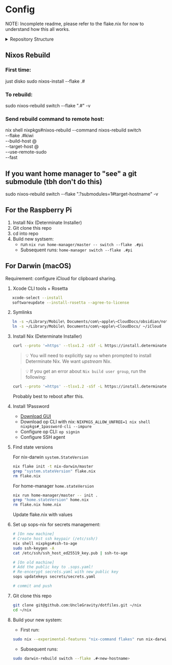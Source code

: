 # Config

NOTE: Incomplete readme, please refer to the flake.nix for now to understand how this all works.

<details>
<summary>Repository Structure</summary>

<!-- readme-tree start -->
```
.
├── .envrc
├── .github
│   ├── actions
│   │   ├── free-up-space
│   │   │   └── action.yml
│   │   └── ntfy-notify
│   │       └── action.yml
│   └── workflows
│       ├── update-flake-lock.yml
│       └── update-tree.yml
├── .gitignore
├── .sops.yaml
├── AGENTS.md
├── README.md
├── flake.lock
├── flake.nix
├── justfile
├── machines
│   ├── aarch64-darwin
│   │   ├── BENGKUI
│   │   │   ├── configuration.nix
│   │   │   └── home.nix
│   │   └── banana
│   │       ├── configuration.nix
│   │       ├── home.nix
│   │       └── linux-builder.nix
│   ├── aarch64-linux
│   │   ├── nixos
│   │   │   ├── configuration.nix
│   │   │   ├── hardware.nix
│   │   │   └── home.nix
│   │   └── pi
│   │       ├── dirty-post-install.sh
│   │       └── home.nix
│   ├── x86_64-darwin
│   │   └── BASURA
│   │       ├── configuration.nix
│   │       └── home.nix
│   └── x86_64-linux
│       └── kiwi
│           ├── backup
│           │   ├── cleanup-snapshots.sh
│           │   ├── create-snapshots.sh
│           │   ├── default.nix
│           │   └── resolve-snapshot-paths.sh
│           ├── configuration.nix
│           ├── disko.nix
│           ├── hardware.nix
│           ├── home.nix
│           ├── mounts.nix
│           ├── samba.nix
│           ├── wifi.nix
│           └── zfs.nix
├── modules
│   ├── common
│   │   ├── default.nix
│   │   ├── pkgs.nix
│   │   └── sops.nix
│   ├── darwin
│   │   ├── _core.nix
│   │   ├── _nh.nix
│   │   ├── apfs-snapshots.nix
│   │   ├── default.nix
│   │   └── homebrew.nix
│   ├── home
│   │   ├── _core.nix
│   │   ├── aichat.nix
│   │   ├── bat.nix
│   │   ├── default.nix
│   │   ├── direnv.nix
│   │   ├── dotfiles
│   │   │   ├── default.nix
│   │   │   ├── ghostty
│   │   │   │   └── config
│   │   │   ├── git
│   │   │   │   └── config
│   │   │   ├── karabiner
│   │   │   │   └── karabiner.json
│   │   │   ├── kitty
│   │   │   │   ├── current-theme.conf
│   │   │   │   ├── gruvbox-material-dark-hard.conf
│   │   │   │   ├── gruvbox-material-dark-medium.conf
│   │   │   │   ├── kanagawa.conf
│   │   │   │   ├── kanagawa_dragon.conf
│   │   │   │   └── kitty.conf
│   │   │   ├── lazygit
│   │   │   │   └── config.yml
│   │   │   ├── nvim
│   │   │   │   ├── .stylua.toml
│   │   │   │   ├── init.lua
│   │   │   │   └── lua
│   │   │   │       ├── config
│   │   │   │       │   ├── autocommands.lua
│   │   │   │       │   ├── init.lua
│   │   │   │       │   ├── keymaps.lua
│   │   │   │       │   ├── lazy.lua
│   │   │   │       │   └── options.lua
│   │   │   │       ├── extra
│   │   │   │       │   └── foldtext.lua
│   │   │   │       └── plugins
│   │   │   │           ├── _cmp.lua
│   │   │   │           ├── _debug.lua
│   │   │   │           ├── _lsp.lua
│   │   │   │           ├── _mini.lua
│   │   │   │           ├── ai_avante.lua
│   │   │   │           ├── ai_codecompanion.lua
│   │   │   │           ├── ai_llama.lua
│   │   │   │           ├── ai_supermaven.lua
│   │   │   │           ├── bqf.lua
│   │   │   │           ├── colorscheme.lua
│   │   │   │           ├── dashboard.lua
│   │   │   │           ├── flash.lua
│   │   │   │           ├── formatting.lua
│   │   │   │           ├── gitsigns.lua
│   │   │   │           ├── lualine.lua
│   │   │   │           ├── markdown.lua
│   │   │   │           ├── neo-tree.lua
│   │   │   │           ├── noice.lua
│   │   │   │           ├── scrollbar.lua
│   │   │   │           ├── snacks.lua
│   │   │   │           ├── telescope.lua
│   │   │   │           ├── treesitter.lua
│   │   │   │           ├── which-key.lua
│   │   │   │           ├── yazi.lua
│   │   │   │           └── z_utils.lua
│   │   │   └── sops
│   │   │       └── .sops.yaml
│   │   ├── helix.nix
│   │   ├── nvim
│   │   │   ├── colorscheme.nix
│   │   │   ├── default.nix
│   │   │   ├── formatting.nix
│   │   │   ├── gitsigns.nix
│   │   │   ├── lsp.nix
│   │   │   ├── lua
│   │   │   │   └── extra
│   │   │   │       ├── foldtext.lua
│   │   │   │       └── persist-view.lua
│   │   │   ├── mini.nix
│   │   │   ├── snacks.nix
│   │   │   ├── treesitter.nix
│   │   │   └── which-key.nix
│   │   ├── pkgs.nix
│   │   ├── ssh.nix
│   │   ├── tmux
│   │   │   ├── default.nix
│   │   │   └── tmux.conf
│   │   ├── yazi
│   │   │   └── default.nix
│   │   └── zsh
│   │       ├── aliases.zsh
│   │       ├── default.nix
│   │       ├── fzf.zsh
│   │       ├── macos
│   │       │   └── dev.zsh
│   │       └── p10k.zsh
│   └── nixos
│       ├── _core.nix
│       ├── default.nix
│       ├── display-manager.nix
│       ├── docker.nix
│       ├── escape-hatch.nix
│       ├── grafana
│       │   ├── dashboards
│       │   │   ├── restic-backups.json
│       │   │   └── system-overview.json
│       │   └── grafana.nix
│       ├── guacamole
│       │   ├── default.nix
│       │   └── user-mapping.xml.sops
│       ├── gui.nix
│       ├── hackrf.nix
│       ├── immich.nix
│       └── tailscale.nix
├── packages
│   ├── default.nix
│   ├── scripts
│   │   ├── _completions
│   │   │   ├── _ntfy
│   │   │   ├── _push
│   │   │   ├── _t
│   │   │   └── _vm
│   │   ├── all
│   │   │   ├── ntfy
│   │   │   ├── push
│   │   │   └── t
│   │   ├── darwin
│   │   │   ├── decrypt
│   │   │   ├── encrypt
│   │   │   └── vm
│   │   └── default.nix
│   └── wrappers
│       ├── default.nix
│       ├── helix
│       │   ├── config.toml
│       │   └── default.nix
│       └── hello.nix
├── secrets
│   └── secrets.yaml
└── tree.bak

53 directories, 148 files
```
<!-- readme-tree end -->

</details>

## Nixos Rebuild

### First time:
just disko <hostname>
sudo nixos-install --flake .#<hostname>

### To rebuild:
sudo nixos-rebuild switch --flake ".#<hostname>" -v

### Send rebuild command to remote host:
nix shell nixpkgs#nixos-rebuild --command nixos-rebuild switch \
  --flake .#kiwi \
  --build-host <user>@<hostname> \
  --target-host <user>@<hostname> \
  --use-remote-sudo \
  --fast

## If you want home manager to "see" a git submodule (tbh don't do this)

sudo nixos-rebuild switch --flake ".?submodules=1#target-hostname" -v

## For the Raspberry Pi

1. Install Nix (Determinate Installer)
2. Git clone this repo
3. cd into repo
4. Build new systsem:
   - run `nix run home-manager/master -- switch --flake .#pi`
   - Subsequent runs: `home-manager switch --flake .#pi`

## For Darwin (macOS)
Requirement: configure iCloud for clipboard sharing.

1. Xcode CLI tools + Rosetta
```bash
   xcode-select --install
   softwareupdate --install-rosetta --agree-to-license
```

2. Symlinks
```bash
   ln -s ~/Library/Mobile\ Documents/com\~apple\~CloudDocs/obsidian/notes ~/Notes
   ln -s ~/Library/Mobile\ Documents/com\~apple\~CloudDocs/ ~/iCloud
```

3. Install Nix (Determinate Installer)
   ```bash
   curl --proto '=https' --tlsv1.2 -sSf -L https://install.determinate.systems/nix | sh -s -- install
   ```
   > 💡 You will need to explicitly say `no` when prompted to install Determinate Nix. We want _upstream_ Nix.

   > 💡 If you get an error about `Nix build user group`, run the following:
   ```bash
   curl --proto '=https' --tlsv1.2 -sSf -L https://install.determinate.systems/nix/pr/1448 | sh -s -- repair sequoia --move-existing-users
   ```
   Probably best to reboot after this.

4. Install 1Password
   - [Download GUI](https://1password.com/downloads/mac)
   - Download op CLI with nix: `NIXPKGS_ALLOW_UNFREE=1 nix shell nixpkgs#_1password-cli --impure`
   - Configure op CLI: `op signin`
   - Configure SSH agent

5. Find state versions

   For nix-darwin `system.StateVersion`
   ```bash
   nix flake init -t nix-darwin/master
   grep "system.stateVersion" flake.nix
   rm flake.nix
   ```

   For home-manager `home.stateVersion`
   ```bash
   nix run home-manager/master -- init .
   grep "home.stateVersion" home.nix
   rm flake.nix home.nix
   ```

   Update flake.nix with values

6. Set up sops-nix for secrets management:
   ```bash
   # [On new machine]
   # Create host ssh keypair (/etc/ssh/)
   nix shell nixpkgs#ssh-to-age
   sudo ssh-keygen -A
   cat /etc/ssh/ssh_host_ed25519_key.pub | ssh-to-age

   # [On old machine]
   # Add the public key to .sops.yaml!
   # Re-encerypt secrets.yaml with new public key
   sops updatekeys secrets/secrets.yaml

   # commit and push
   ```

7. Git clone this repo
   ```bash
   git clone git@github.com:UncleGravity/dotfiles.git ~/nix
   cd ~/nix
   ```

8. Build your new system:
   - First run:
   ```bash
   sudo nix --experimental-features "nix-command flakes" run nix-darwin -- switch --flake .#<new-hostname>
   ```
   - Subsequent runs:
   ```bash
   sudo darwin-rebuild switch --flake .#<new-hostname>
   ```
